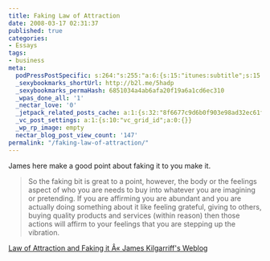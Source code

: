 ```yaml
---
title: Faking Law of Attraction
date: 2008-03-17 02:31:37
published: true
categories:
- Essays
tags:
- business
meta:
  podPressPostSpecific: s:264:"s:255:"a:6:{s:15:"itunes:subtitle";s:15:"##PostExcerpt##";s:14:"itunes:summary";s:15:"##PostExcerpt##";s:15:"itunes:keywords";s:17:"##WordPressCats##";s:13:"itunes:author";s:10:"##Global##";s:15:"itunes:explicit";s:7:"Default";s:12:"itunes:block";s:7:"Default";}";";
  _sexybookmarks_shortUrl: http://b2l.me/5hadp
  _sexybookmarks_permaHash: 6851034a4ab6afa20f19a6a1cd6ec310
  _wpas_done_all: '1'
  _nectar_love: '0'
  _jetpack_related_posts_cache: a:1:{s:32:"8f6677c9d6b0f903e98ad32ec61f8deb";a:2:{s:7:"expires";i:1470523568;s:7:"payload";a:3:{i:0;a:1:{s:2:"id";i:1261;}i:1;a:1:{s:2:"id";i:178;}i:2;a:1:{s:2:"id";i:300;}}}}
  _vc_post_settings: a:1:{s:10:"vc_grid_id";a:0:{}}
  _wp_rp_image: empty
  nectar_blog_post_view_count: '147'
permalink: "/faking-law-of-attraction/"
---
```

James here make a good point about faking it to you make it.
> So the faking bit is great to a point, however, the body or the feelings aspect of who you are needs to buy into whatever you are imagining or pretending. If you are affirming you are abundant and you are actually doing something about it like feeling grateful, giving to others, buying quality products and services (within reason) then those actions will affirm to your feelings that you are stepping up the vibration.</blockquote>
<p><a href="http://jameskilgarriff.wordpress.com/2008/03/16/law-of-attraction-and-faking-it/" rel="nofollow">Law of Attraction and Faking it Â« James Kilgarriff's Weblog</a></p>
